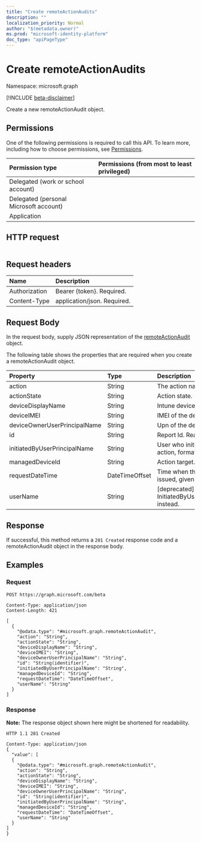 ```yaml
---
title: "Create remoteActionAudits"
description: ""
localization_priority: Normal
author: "$(metadata.owner)"
ms.prod: "microsoft-identity-platform"
doc_type: "apiPageType"
---
```


# Create remoteActionAudits

Namespace: microsoft.graph

[!INCLUDE [beta-disclaimer](../../includes/beta-disclaimer.md)]

Create a new remoteActionAudit object.

## Permissions

One of the following permissions is required to call this API. To learn more, including how to choose permissions, see [Permissions](/graph/permissions-reference).

| Permission type                        | Permissions (from most to least privileged) |
| :------------------------------------- | :------------------------------------------ |
| Delegated (work or school account)     |                                             |
| Delegated (personal Microsoft account) |                                             |
| Application                            |                                             |

## HTTP request

<!-- {
  "blockType": "ignored"
}
-->

```http

```

## Request headers

| Name          | Description                 |
| :------------ | :-------------------------- |
| Authorization | Bearer {token}. Required.   |
| Content-Type  | application/json. Required. |

## Request Body

In the request body, supply JSON representation of the [remoteActionAudit](../resources/intune-remoteactionaudit.md) object.

<!-- Actions and Functions -->

<!-- CRUD Methods -->

The following table shows the properties that are required when you create a remoteActionAudit object.

| Property                     | Type           | Description                                                   |
| :--------------------------- | :------------- | :------------------------------------------------------------ |
| action                       | String         | The action name.                                              |
| actionState                  | String         | Action state.                                                 |
| deviceDisplayName            | String         | Intune device name.                                           |
| deviceIMEI                   | String         | IMEI of the device.                                           |
| deviceOwnerUserPrincipalName | String         | Upn of the device owner.                                      |
| id                           | String         | Report Id. Read-only.                                         |
| initiatedByUserPrincipalName | String         | User who initiated the device action, format is UPN.          |
| managedDeviceId              | String         | Action target.                                                |
| requestDateTime              | DateTimeOffset | Time when the action was issued, given in UTC.                |
| userName                     | String         | [deprecated] Please use InitiatedByUserPrincipalName instead. |

## Response

If successful, this method returns a `201 Created` response code and a remoteActionAudit object in the response body.

## Examples

### Request

<!-- {
  "blockType": "request",
  "name": "create_remoteactionaudits"
}
-->

```http
POST https://graph.microsoft.com/beta

Content-Type: application/json
Content-Length: 421

[
  {
    "@odata.type": "#microsoft.graph.remoteActionAudit",
    "action": "String",
    "actionState": "String",
    "deviceDisplayName": "String",
    "deviceIMEI": "String",
    "deviceOwnerUserPrincipalName": "String",
    "id": "String(identifier)",
    "initiatedByUserPrincipalName": "String",
    "managedDeviceId": "String",
    "requestDateTime": "DateTimeOffset",
    "userName": "String"
  }
]

```

### Response

**Note:** The response object shown here might be shortened for readability.

<!-- {
  "blockType": "response",
  "truncated": true,
  "@odata.type": "$(this.ReturnTypeFullName)"
}
-->

```http
HTTP 1.1 201 Created

Content-Type: application/json
{
  "value": [
  {
    "@odata.type": "#microsoft.graph.remoteActionAudit",
    "action": "String",
    "actionState": "String",
    "deviceDisplayName": "String",
    "deviceIMEI": "String",
    "deviceOwnerUserPrincipalName": "String",
    "id": "String(identifier)",
    "initiatedByUserPrincipalName": "String",
    "managedDeviceId": "String",
    "requestDateTime": "DateTimeOffset",
    "userName": "String"
  }
]
}

```
